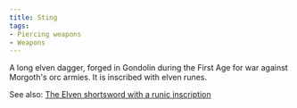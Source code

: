 ```yaml
---
title: Sting
tags:
- Piercing weapons
- Weapons
---
```


A long elven dagger, forged in Gondolin during the First Age for war
against Morgoth's orc armies. It is inscribed with elven runes.

See also: [The Elven shortsword with a runic
inscription](The_Elven_shortsword_with_a_runic_inscription "wikilink")
